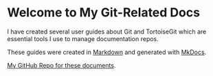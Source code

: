 # Welcome to My Git-Related Docs

I have created several user guides about Git and TortoiseGit which are essential tools I use to manage documentation repos. 

These guides were created in [Markdown](https://www.markdownguide.org/basic-syntax/) and generated with [MkDocs](https://www.mkdocs.org).

[My GitHub Repo for these documents](https://github.com/jc-johnson/my-docs-git).